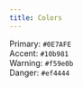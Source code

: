 ```yaml
---
title: Colors
---
```

Primary: `#0E7AFE`  
Accent: `#10b981`  
Warning: `#f59e0b`  
Danger: `#ef4444`
